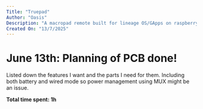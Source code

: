 ```yaml
---
Title: "Truepad"
Author: "Oasis"
Description: "A macropad remote built for lineage OS/GApps on raspberry pi 4/5"
Created On: "13/7/2025"
---
```


# June 13th: Planning of PCB done!

Listed down the features I want and the parts I need for them. Including both battery and wired mode so power management using MUX might be an issue.

**Total time spent: 1h**